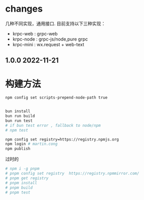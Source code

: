 
# changes 


几种不同实现，通用接口.
目前支持以下三种实现：
* krpc-web  : grpc-web
* krpc-node : grpc-js/node,pure grpc
* krpc-mini : wx.request + web-text

## 1.0.0 2022-11-21

# 构建方法

```bash
npm config set scripts-prepend-node-path true


bun install
bun run build
bun run test
# if bun test error , fallback to node/npm
# npm test

npm config set registry=https://registry.npmjs.org
npm login # martin.cong
npm publish
```

过时的
```bash
# npm i -g pnpm 
# pnpm config set registry  https://registry.npmmirror.com/
# pnpm get registry
# pnpm install 
# pnpm build
# pnpm test
```

